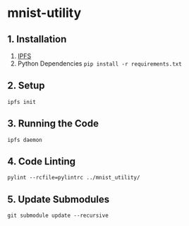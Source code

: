 # mnist-utility

## 1. Installation
1. [IPFS](https://docs.ipfs.io/guides/guides/install/)
2. Python Dependencies ```pip install -r requirements.txt```

## 2. Setup
```
ipfs init
```

## 3. Running the Code
```
ipfs daemon
```

## 4. Code Linting
```
pylint --rcfile=pylintrc ../mnist_utility/
```

## 5. Update Submodules
```
git submodule update --recursive
```
